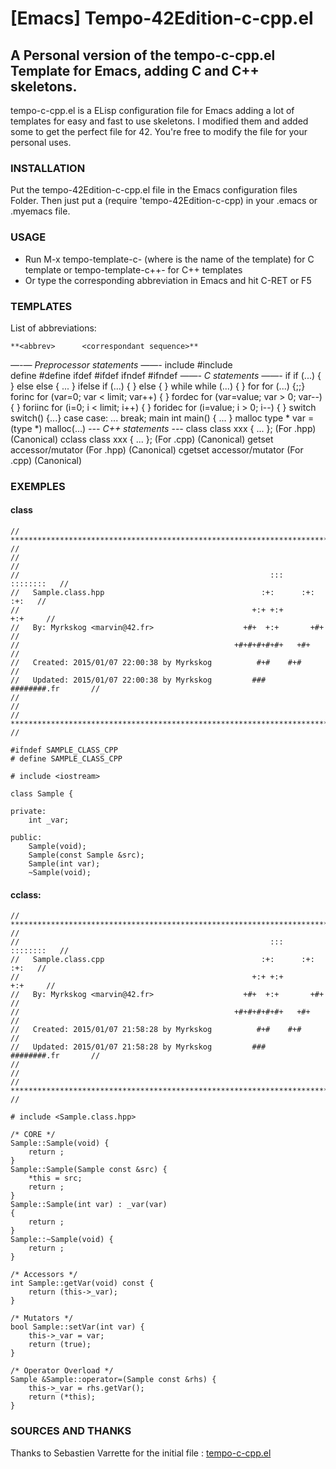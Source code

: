 # [Emacs] Tempo-42Edition-c-cpp.el
## A Personal version of the tempo-c-cpp.el Template for Emacs, adding C and C++ skeletons.
tempo-c-cpp.el is a ELisp configuration file for Emacs adding a lot of templates for easy and fast to use skeletons.
I modified them and added some to get the perfect file for 42.
You're free to modify the file for your personal uses.

### INSTALLATION
Put the tempo-42Edition-c-cpp.el file in the Emacs configuration files Folder.
Then just put a (require 'tempo-42Edition-c-cpp) in your .emacs or .myemacs file.

### USAGE
- Run M-x tempo-template-c-<xx> (where <xx> is the name of the template) for C template or tempo-template-c++-<xx> for C++ templates
- Or type the corresponding abbreviation in Emacs and hit C-RET or F5

### TEMPLATES
List of abbreviations:
 
  	**<abbrev>		<correspondant sequence>** 
 _—-— Preprocessor statements ——-_
    	include          	#include   
   	    define          	#define
    	ifdef           	#ifdef
    	ifndef          	#ifndef 
 _——- C statements ——-_
   	    if            	if (...) { }
    	else  			else { ... }
    	ifelse 			if (...) { } else { }
    	while			while (...) { }
    	for			    for (...) {;;}
        forinc          for (var=0; var < limit; var++) { }
        fordec          for (var=value; var > 0; var--) { }
        foriinc         for (i=0; i < limit; i++) { }
        foridec         for (i=value; i > 0; i--) { }
    	switch			switch() {...}
    	case			case: ... break;
    	main			int main() { ... }
    	malloc			type * var = (type *) malloc(...)
 _--- C++ statements ---_
    	class			class xxx { ... }; (For .hpp) (Canonical)
        cclass          class xxx { ... }; (For .cpp) (Canonical)
    	getset			accessor/mutator   (For .hpp) (Canonical)
        cgetset         accessor/mutator   (For .cpp) (Canonical)

### EXEMPLES
#### class
```
// ************************************************************************** //
//                                                                            //
//                                                        :::      ::::::::   //
//   Sample.class.hpp                                   :+:      :+:    :+:   //
//                                                    +:+ +:+         +:+     //
//   By: Myrkskog <marvin@42.fr>                    +#+  +:+       +#+        //
//                                                +#+#+#+#+#+   +#+           //
//   Created: 2015/01/07 22:00:38 by Myrkskog          #+#    #+#             //
//   Updated: 2015/01/07 22:00:38 by Myrkskog         ###   ########.fr       //
//                                                                            //
// ************************************************************************** //

#ifndef SAMPLE_CLASS_CPP
# define SAMPLE_CLASS_CPP

# include <iostream>

class Sample {

private:
    int _var;

public:
    Sample(void);
    Sample(const Sample &src);
    Sample(int var);
    ~Sample(void);
```

#### cclass:
```
// ************************************************************************** //
//                                                        :::      ::::::::   //
//   Sample.class.cpp                                   :+:      :+:    :+:   //
//                                                    +:+ +:+         +:+     //
//   By: Myrkskog <marvin@42.fr>                    +#+  +:+       +#+        //
//                                                +#+#+#+#+#+   +#+           //
//   Created: 2015/01/07 21:58:28 by Myrkskog          #+#    #+#             //
//   Updated: 2015/01/07 21:58:28 by Myrkskog         ###   ########.fr       //
//                                                                            //
// ************************************************************************** //

# include <Sample.class.hpp>

/* CORE */
Sample::Sample(void) {
    return ;
}
Sample::Sample(Sample const &src) {
    *this = src;
    return ;
}
Sample::Sample(int var) : _var(var)
{
    return ;
}
Sample::~Sample(void) {
    return ;
}

/* Accessors */
int Sample::getVar(void) const {
    return (this->_var);
}

/* Mutators */
bool Sample::setVar(int var) {
    this->_var = var;
    return (true);
}

/* Operator Overload */
Sample &Sample::operator=(Sample const &rhs) {
    this->_var = rhs.getVar();
    return (*this);
}
```

### SOURCES AND THANKS
Thanks to Sebastien Varrette for the initial file : [tempo-c-cpp.el](http://www.emacswiki.org/emacs/tempo-c-cpp.el)